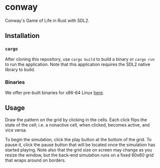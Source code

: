 # conway
Conway's Game of Life in Rust with SDL2.

## Installation
### `cargo`
After cloning this repository, use `cargo build` to build a binary or `cargo run` to run 
the application. Note that this application requires the SDL2 native library to 
build.

### Binaries
We offer pre-built binaries for x86-64 Linux [here](https://github.com/Injng/conway/releases/latest).

## Usage
Draw the pattern on the grid by clicking in the cells. Each click flips the state of the cell; 
i.e. a nonactive cell, when clicked, becomes active, and vice versa.

To begin the simulation, click the play button at the bottom of the grid. To pause it, click 
the pause button that will be located once the simulation has started playing. Note also that
the grid size on screen may change as you resize the window, but the back-end simulation runs
on a fixed 60x60 grid that wraps around on borders.
